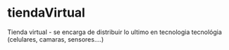 # tiendaVirtual
Tienda virtual - se encarga de distribuir lo ultimo en tecnologia tecnológia (celulares, camaras, sensores....) 
